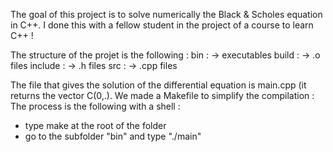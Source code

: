 
The goal of this project is to solve numerically the Black & Scholes equation in C++. I done this with a fellow student in the project of a course to learn C++ !

The structure of the projet is the following : 
bin : ->  executables
build : ->  .o files
include : ->  .h files
src : ->  .cpp files

The file that gives the solution of the differential equation is main.cpp (it returns the vector C(0,.).
We made a Makefile to simplify the compilation :
The process is the following with a shell :
 - type make at the root of the folder
 - go to the subfolder "bin" and type "./main"

